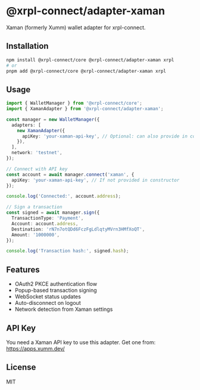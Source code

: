 # @xrpl-connect/adapter-xaman

Xaman (formerly Xumm) wallet adapter for xrpl-connect.

## Installation

```bash
npm install @xrpl-connect/core @xrpl-connect/adapter-xaman xrpl
# or
pnpm add @xrpl-connect/core @xrpl-connect/adapter-xaman xrpl
```

## Usage

```typescript
import { WalletManager } from '@xrpl-connect/core';
import { XamanAdapter } from '@xrpl-connect/adapter-xaman';

const manager = new WalletManager({
  adapters: [
    new XamanAdapter({
      apiKey: 'your-xaman-api-key', // Optional: can also provide in connect()
    }),
  ],
  network: 'testnet',
});

// Connect with API key
const account = await manager.connect('xaman', {
  apiKey: 'your-xaman-api-key', // If not provided in constructor
});

console.log('Connected:', account.address);

// Sign a transaction
const signed = await manager.sign({
  TransactionType: 'Payment',
  Account: account.address,
  Destination: 'rN7n7otQDd6FczFgLdlqtyMVrn3HMfXoQT',
  Amount: '1000000',
});

console.log('Transaction hash:', signed.hash);
```

## Features

- OAuth2 PKCE authentication flow
- Popup-based transaction signing
- WebSocket status updates
- Auto-disconnect on logout
- Network detection from Xaman settings

## API Key

You need a Xaman API key to use this adapter. Get one from:
https://apps.xumm.dev/

## License

MIT

